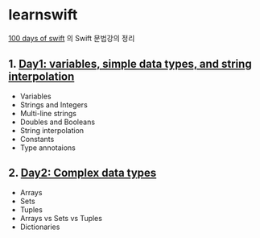 # learnswift
[100 days of swift](https://www.hackingwithswift.com/100) 의 Swift 문법강의 정리

## 1. [Day1: variables, simple data types, and string interpolation](day1.md)
  * Variables
  * Strings and Integers
  * Multi-line strings
  * Doubles and Booleans
  * String interpolation
  * Constants
  * Type annotaions

## 2. [Day2: Complex data types](day2.md)
  * Arrays
  * Sets
  * Tuples
  * Arrays vs Sets vs Tuples
  * Dictionaries
